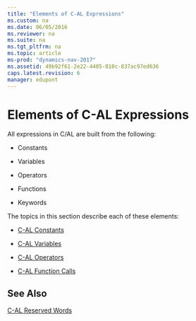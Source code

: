 ```yaml
---
title: "Elements of C-AL Expressions"
ms.custom: na
ms.date: 06/05/2016
ms.reviewer: na
ms.suite: na
ms.tgt_pltfrm: na
ms.topic: article
ms-prod: "dynamics-nav-2017"
ms.assetid: 49b92f61-2e22-4405-810c-837ac97ed636
caps.latest.revision: 6
manager: edupont
---
```

# Elements of C-AL Expressions
All expressions in C\/AL are built from the following:  
  
-   Constants  
  
-   Variables  
  
-   Operators  
  
-   Functions  
  
-   Keywords  
  
 The topics in this section describe each of these elements:  
  
-   [C\-AL Constants](C-AL-Constants.md)  
  
-   [C\-AL Variables](C-AL-Variables.md)  
  
-   [C\-AL Operators](C-AL-Operators.md)  
  
-   [C\-AL Function Calls](C-AL-Function-Calls.md)  
  
## See Also  
 [C\-AL Reserved Words](C-AL-Reserved-Words.md)